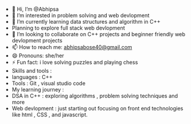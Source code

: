 - 👋 Hi, I’m @Abhipsa 
- 👀 I’m interested in problem solving and web devlopment 
- 🌱 I’m currently learning data structures and algorithm in C++
- Planning to explore full stack web devlopment 
- 💞️ I’m looking to collaborate on C++ projects and beginner friendly web devlopment projects 
- 📫 How to reach me: abhipsabose40@gmail.com
- 😄 Pronouns: she/her
- ⚡ Fun fact: i love solving puzzles and playing chess
- Skills and tools :
- languages : C++
- Tools : Git , visual studio code
- My learning journey :
- DSA in C++ : exploring algorithms , problem solving techniques and more
- Web devlopment : just starting out focusing on front end technologies like html , CSS , and javascript.

<!---
Abhizz-b/Abhizz-b is a ✨ special ✨ repository because its `README.md` (this file) appears on your GitHub profile.
You can click the Preview link to take a look at your changes.
--->
